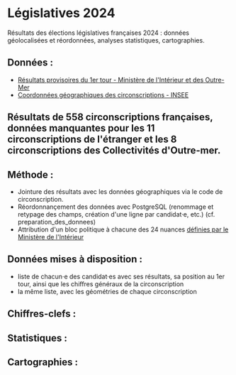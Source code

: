 # Législatives 2024
Résultats des élections législatives françaises 2024 : données géolocalisées et réordonnées, analyses statistiques, cartographies.

## Données :
- [Résultats provisoires du 1er tour - Ministère de l'Intérieur et des Outre-Mer](https://www.data.gouv.fr/fr/datasets/elections-legislatives-des-30-juin-et-7-juillet-2024-resultats-provisoires-du-1er-tour/)
- [Coordonnées géographiques des circonscriptions - INSEE](https://www.insee.fr/fr/statistiques/6441661?sommaire=6436478)

## Résultats de 558 circonscriptions françaises, données manquantes pour les 11 circonscriptions de l'étranger et les 8 circonscriptions des Collectivités d'Outre-mer.

## Méthode :
- Jointure des résultats avec les données géographiques via le code de circonscription.
- Réordonnançement des données avec PostgreSQL (renommage et retypage des champs, création d'une ligne par candidat·e, etc.) (cf. preparation_des_donnees)
- Attribution d'un bloc politique à chacune des 24 nuances [définies par le Ministère de l'Intérieur](https://www.resultats-elections.interieur.gouv.fr/legislatives2024/referentiel.html)

## Données mises à disposition :
- liste de chacun·e des candidat·es avec ses résultats, sa position au 1er tour, ainsi que les chiffres généraux de la circonscription
- la même liste, avec les géométries de chaque circonscription

## Chiffres-clefs :

## Statistiques :

## Cartographies :
